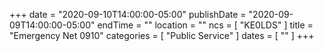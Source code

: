 +++
date = "2020-09-10T14:00:00-05:00"
publishDate = "2020-09-09T14:00:00-05:00"
endTime = ""
location = ""
ncs = [ "KE0LDS" ]
title = "Emergency Net 0910"
categories = [ "Public Service" ]
dates = [ "" ]
+++
